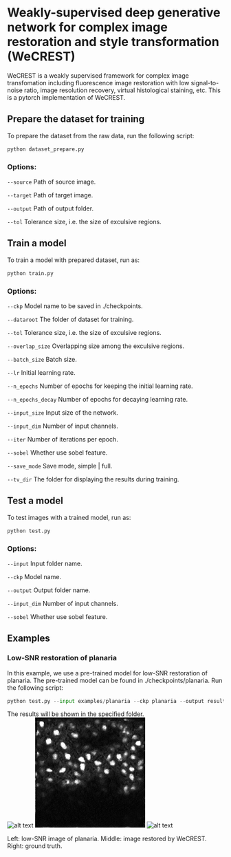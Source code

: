 # Weakly-supervised deep generative network for complex image restoration and style transformation (WeCREST)
WeCREST is a weakly supervised framework for complex image transfomation including fluorescence image restoration with low signal-to-noise ratio, image resolution recovery, virtual histological staining, etc. This is a pytorch implementation of WeCREST. 

##  Prepare the dataset for training
To prepare the dataset from the raw data, run the following script:
```python
python dataset_prepare.py 
```
### Options:
```--source```	Path of source image.

```--target```	Path of target image.

```--output```	Path of output folder.

```--tol```	Tolerance size, i.e. the size of exculsive regions.


##  Train a model
To train a model with prepared dataset, run as:
```python
python train.py 
```

### Options:
```--ckp```	Model name to be saved in ./checkpoints.

```--dataroot```	The folder of dataset for training.

```--tol```	Tolerance size, i.e. the size of exculsive regions.

```--overlap_size```	Overlapping size among the exculsive regions.

```--batch_size```	Batch size.

```--lr```	Initial learning rate.

```--n_epochs```	Number of epochs for keeping the initial learning rate.

```--n_epochs_decay```	Number of epochs for decaying learning rate.

```--input_size```	Input size of the network.

```--input_dim```	Number of input channels.

```--iter```	Number of iterations per epoch.

```--sobel```	Whether use sobel feature.

```--save_mode```	Save mode, simple | full.

```--tv_dir```	The folder for displaying the results during training.

## Test a model
To test images with a trained model, run as:
```python
python test.py 
```
### Options:
```--input```	Input folder name.

```--ckp```	Model name.

```--output```	Output folder name.

```--input_dim```	Number of input channels.

```--sobel```	Whether use sobel feature.

## Examples
### Low-SNR restoration of planaria
In this example, we use a pre-trained model for low-SNR restoration of planaria. The pre-trained model can be found in ./checkpoints/planaria. Run the following script:
```python
python test.py --input examples/planaria --ckp planaria --output results/planaria --input_dim 1
```
The results will be shown in the specified folder.                
![alt text](https://github.com/TABLAB-HKUST/WeCREST/blob/bb34aa78773ad8c65ea3c415cca6347ade56e65e/examples/planaria/input.png)
![alt text](https://github.com/weixingdai/CMIT/blob/94d5b8cc787bdf0c04446403c4d1c1f6f71c36cd/results/planaria/fake_cmit_input.png)
![alt text](https://github.com/TABLAB-HKUST/WeCREST/blob/c60dd08b52062b885b0190bef5133f7b473ce18f/examples/planaria%20ground%20truth/gt.png)

Left: low-SNR image of planaria. Middle: image restored by WeCREST.  Right:  ground truth.

